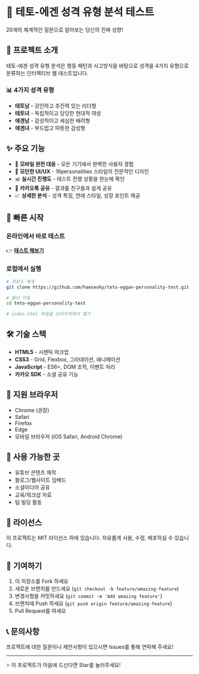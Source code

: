 # 🧬 테토-에겐 성격 유형 분석 테스트

20개의 체계적인 질문으로 알아보는 당신의 진짜 성향!

## 🌟 프로젝트 소개

테토-에겐 성격 유형 분석은 행동 패턴과 사고방식을 바탕으로 성격을 4가지 유형으로 분류하는 인터랙티브 웹 테스트입니다.

### 📊 4가지 성격 유형

- **테토남** - 강인하고 추진력 있는 리더형
- **테토녀** - 독립적이고 당당한 현대적 여성
- **에겐남** - 감성적이고 세심한 배려형  
- **에겐녀** - 부드럽고 따뜻한 감성형

## ✨ 주요 기능

- 📱 **모바일 완전 대응** - 모든 기기에서 완벽한 사용자 경험
- 🎨 **모던한 UI/UX** - 16personalities 스타일의 전문적인 디자인
- 📊 **실시간 진행도** - 테스트 진행 상황을 한눈에 확인
- 💬 **카카오톡 공유** - 결과를 친구들과 쉽게 공유
- 📈 **상세한 분석** - 성격 특징, 연애 스타일, 성장 포인트 제공

## 🚀 빠른 시작

### 온라인에서 바로 테스트
👉 **[테스트 해보기](https://haeseoky.github.io/teto-eggan-personality-test/)**

### 로컬에서 실행
```bash
# 저장소 복제
git clone https://github.com/haeseoky/teto-eggan-personality-test.git

# 폴더 이동
cd teto-eggan-personality-test

# index.html 파일을 브라우저에서 열기
```

## 🛠️ 기술 스택

- **HTML5** - 시맨틱 마크업
- **CSS3** - Grid, Flexbox, 그라데이션, 애니메이션
- **JavaScript** - ES6+, DOM 조작, 이벤트 처리
- **카카오 SDK** - 소셜 공유 기능

## 📱 지원 브라우저

- Chrome (권장)
- Safari
- Firefox
- Edge
- 모바일 브라우저 (iOS Safari, Android Chrome)

## 🎯 사용 가능한 곳

- 유튜브 콘텐츠 제작
- 블로그/웹사이트 임베드
- 소셜미디어 공유
- 교육/워크샵 자료
- 팀 빌딩 활동

## 📝 라이선스

이 프로젝트는 MIT 라이선스 하에 있습니다. 자유롭게 사용, 수정, 배포하실 수 있습니다.

## 🤝 기여하기

1. 이 저장소를 Fork 하세요
2. 새로운 브랜치를 만드세요 (`git checkout -b feature/amazing-feature`)
3. 변경사항을 커밋하세요 (`git commit -m 'Add amazing feature'`)
4. 브랜치에 Push 하세요 (`git push origin feature/amazing-feature`)
5. Pull Request를 여세요

## 📞 문의사항

프로젝트에 대한 질문이나 제안사항이 있으시면 Issues를 통해 연락해 주세요!

---

⭐ 이 프로젝트가 마음에 드신다면 Star를 눌러주세요!
